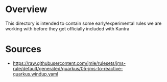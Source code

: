 # Overview
This directory is intended to contain some early/experimental rules we are working with before they get officially included with Kantra

# Sources
* https://raw.githubusercontent.com/jmle/rulesets/jms-rule/default/generated/quarkus/05-jms-to-reactive-quarkus.windup.yaml



